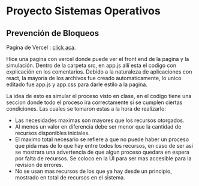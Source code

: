 # Proyecto Sistemas Operativos 
## Prevención de Bloqueos

Pagina de Vercel : [click aca](https://proyecto-so-two.vercel.app/).

Hice una pagina con vercel donde puede ver el front end de la pagina y la simulación. Dentro de la carpeta src, en app.js allí esta el codigo con explicación en los comentarios. Debido a la naturaleza de aplicaciones con react, la mayoria de los archivos fue creado automaticamente, lo unico editado fue app.js y app.css para darle estilo a la pagina. 


La idea de esto es simular el proceso visto en clase, en el codigo tiene una seccion donde todo el proceso ira correctamente si se cumplen ciertas condiciones. Las cuales se tomaron estas a la hora de realizarlo:

- Las necesidades maximas son mayores que los recursos otorgados.
- Al menos un valor en diferencia debe ser menor que la cantidad de recursos disponibles iniciales.
- El maximo total necesario se refiere a que no puede haber un proceso que pida mas de lo que hay entre todos los recursos, en caso de ser asi se mostrara una advertencia de que algun proceso quedara en espera por falta de recursos. Se coloco en la UI para ser mas accesible para la revision de errores.
- No se usan mas recursos de los que ya hay desde un principio, mostrado en total de recursos en el sistema.
